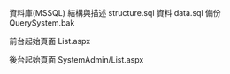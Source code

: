 資料庫(MSSQL)
結構與描述 structure.sql
資料 data.sql
備份 QuerySystem.bak

前台起始頁面
List.aspx

後台起始頁面
SystemAdmin/List.aspx